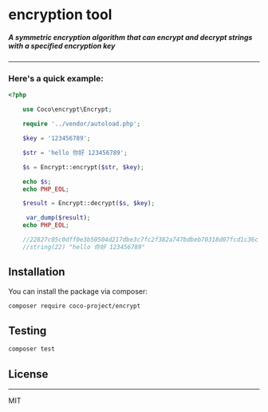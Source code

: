 
# encryption tool

##### A symmetric encryption algorithm that can encrypt and decrypt strings with a specified encryption key

---

### Here's a quick example:

```php
<?php

    use Coco\encrypt\Encrypt;

    require '../vendor/autoload.php';

    $key = '123456789';

    $str = 'hello 你好 123456789';

    $s = Encrypt::encrypt($str, $key);

    echo $s;
    echo PHP_EOL;

    $result = Encrypt::decrypt($s, $key);

     var_dump($result);
    echo PHP_EOL;

    //22827c05c0dff0e3b50504d217dbe3c7fc2f382a747bdbeb70318d07fcd1c36c
    //string(22) "hello 你好 123456789"

```



## Installation

You can install the package via composer:

```bash
composer require coco-project/encrypt
```

## Testing

``` bash
composer test
```

## License

---

MIT
